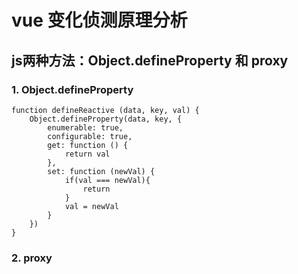 # vue 变化侦测原理分析

## js两种方法：Object.defineProperty 和 proxy

### 1. Object.defineProperty
```
function defineReactive (data, key, val) {
    Object.defineProperty(data, key, {
        enumerable: true,
        configurable: true,
        get: function () {
            return val
        },
        set: function (newVal) {
            if(val === newVal){
                return
            }
            val = newVal
        }
    })
}
```
### 2. proxy